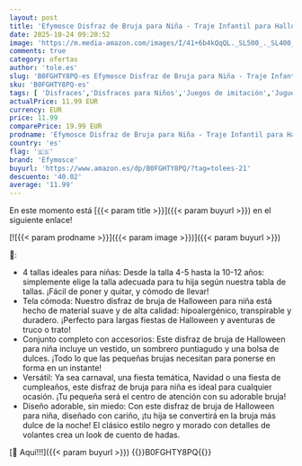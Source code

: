 ```yaml
---
layout: post
title: 'Efymosce Disfraz de Bruja para Niña - Traje Infantil para Halloween  Carnaval y Cosplay  110 '
date: 2025-10-24 09:20:52
image: 'https://m.media-amazon.com/images/I/41+6b4kQqQL._SL500_._SL400_.jpg'
comments: true
category: ofertas
author: 'tole.es'
slug: 'B0FGHTY8PQ-es Efymosce Disfraz de Bruja para Niña - Traje Infantil para...'
sku: 'B0FGHTY8PQ-es'
tags: [ 'Disfraces','Disfraces para Niños','Juegos de imitación','Juguetes','Juguetes y juegos','efymosce','halloween','🇪🇸', ]
actualPrice: 11.99 EUR
currency: EUR
price: 11.99
comparePrice: 19.99 EUR
prodname: 'Efymosce Disfraz de Bruja para Niña - Traje Infantil para Halloween  Carnaval y Cosplay  110 '
country: 'es'
flag: '🇪🇸'
brand: 'Efymosce'
buyurl: 'https://www.amazon.es/dp/B0FGHTY8PQ/?tag=tolees-21'
descuento: '40.02'
average: '11.99'
---
```


En este momento está [{{< param title >}}]({{< param buyurl >}}) en el siguiente enlace!

[![{{< param prodname >}}]({{< param image >}})]({{< param buyurl >}})

🔎:

- 4 tallas ideales para niñas: Desde la talla 4-5 hasta la 10-12 años: simplemente elige la talla adecuada para tu hija según nuestra tabla de tallas. ¡Fácil de poner y quitar, y cómodo de llevar!
- Tela cómoda: Nuestro disfraz de bruja de Halloween para niña está hecho de material suave y de alta calidad: hipoalergénico, transpirable y duradero. ¡Perfecto para largas fiestas de Halloween y aventuras de truco o trato!
- Conjunto completo con accesorios: Este disfraz de bruja de Halloween para niña incluye un vestido, un sombrero puntiagudo y una bolsa de dulces. ¡Todo lo que las pequeñas brujas necesitan para ponerse en forma en un instante!
- Versátil: Ya sea carnaval, una fiesta temática, Navidad o una fiesta de cumpleaños, este disfraz de bruja para niña es ideal para cualquier ocasión. ¡Tu pequeña será el centro de atención con su adorable bruja!
- Diseño adorable, sin miedo: Con este disfraz de bruja de Halloween para niña, diseñado con cariño, ¡tu hija se convertirá en la bruja más dulce de la noche! El clásico estilo negro y morado con detalles de volantes crea un look de cuento de hadas.

[🛒 Aquí!!!]({{< param buyurl >}})
{{<world>}}B0FGHTY8PQ{{</world>}}
